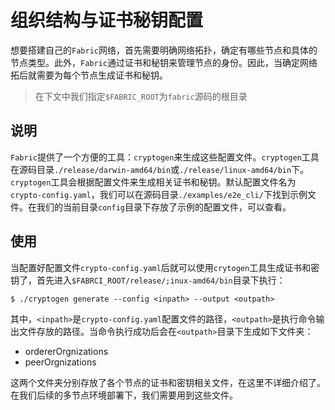 # 组织结构与证书秘钥配置

想要搭建自己的`Fabric`网络，首先需要明确网络拓扑，确定有哪些节点和具体的节点类型。此外，`Fabric`通过证书和秘钥来管理节点的身份。因此，当确定网络拓后就需要为每个节点生成证书和秘钥。
> 在下文中我们指定`$FABRIC_ROOT`为`fabric`源码的根目录

## 说明
`Fabric`提供了一个方便的工具：`cryptogen`来生成这些配置文件。`cryptogen`工具在源码目录`./release/darwin-amd64/bin`或`./release/linux-amd64/bin`下。`cryptogen`工具会根据配置文件来生成相关证书和秘钥。默认配置文件名为`crypto-config.yaml`，我们可以在源码目录`./examples/e2e_cli/`下找到示例文件。在我们的当前目录`config`目录下存放了示例的配置文件，可以查看。

## 使用
当配置好配置文件`crypto-config.yaml`后就可以使用`crytogen`工具生成证书和密钥了，首先进入`$FABRCI_ROOT/release/;inux-amd64/bin`目录下执行：
```shell
$ ./cryptogen generate --config <inpath> --output <outpath>
```

其中，`<inpath>`是`crypto-config.yaml`配置文件的路径，`<outpath>`是执行命令输出文件存放的路径。当命令执行成功后会在`<outpath>`目录下生成如下文件夹：
- ordererOrgnizations
- peerOrgnizations

这两个文件夹分别存放了各个节点的证书和密钥相关文件，在这里不详细介绍了。在我们后续的多节点环境部署下，我们需要用到这些文件。
